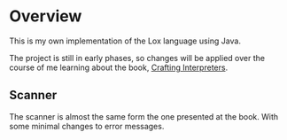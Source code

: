 # Overview

This is my own implementation of the Lox language using Java. 

The project is still in early phases, so changes will be applied over the course of me learning about the book, [Crafting Interpreters](https://craftinginterpreters.com/).

## Scanner
The scanner is almost the same form the one presented at the book. With some minimal changes to error messages.
